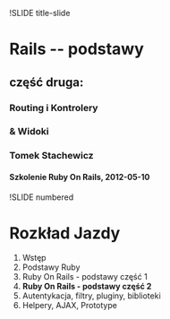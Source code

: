 !SLIDE title-slide

# Rails -- podstawy 
## część druga:
### Routing i Kontrolery
### & Widoki
### Tomek Stachewicz
#### Szkolenie Ruby On Rails, 2012-05-10

!SLIDE numbered

# Rozkład Jazdy

1. Wstęp
2. Podstawy Ruby
3. Ruby On Rails - podstawy część 1
4. **Ruby On Rails - podstawy część 2**
5. Autentykacja, filtry, pluginy, biblioteki
6. Helpery, AJAX, Prototype
